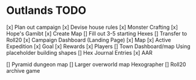 # Outlands TODO

[x] Plan out campaign
[x] Devise house rules
    [x] Monster Crafting
    [x] Hope's Gamibt
[x] Create Map
[] Fill out 3-5 starting Hexes
[] Transfer to Roll20
    [x] Campaign Dashboard (Landing Page)
        [x] Map
        [x] Active Expedition
            [x] Goal
            [x] Rewards
            [x] Players
    [] Town Dashboard/map
        Using placeholder building shapes
    [] Hex Journal Entries
    [x] AAR

[] Pyramid dungeon map
[] Larger overworld map
    Hexographer
[] Roll20 archive game
    
